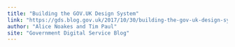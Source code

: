 ```yaml
---
title: "Building the GOV.UK Design System"
link: "https://gds.blog.gov.uk/2017/10/30/building-the-gov-uk-design-system/"
author: "Alice Noakes and Tim Paul"
site: "Government Digital Service Blog"
---
```

